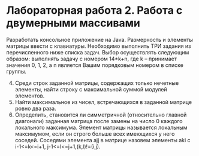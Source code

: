 # Лабораторная работа 2.  Работа с двумерными массивами
  
  Разработать консольное приложение на Java. 
  Размерность и элементы матрицы ввести с клавиатуры. 
  Необходимо выполнить ТРИ задания из перечисленного ниже списка задач. Выбор осуществлять следующим образом: выполнять задачу с номером 14*k+n, где k – принимает значения 0, 1, 2, а n является Вашим порядковым номером в списке группы.

4.	Среди строк заданной матрицы, содержащих только нечетные элементы, найти строку с максимальной суммой модулей элементов.
15.	Найти максимальное из чисел, встречающихся в заданной матрице ровно два раза.
26.	Определить, становится ли симметричной (относительно главной диагонали) заданная матрица после замены на число 0 каждого локального максимума. Элемент матрицы называется локальным максимумом, если он строго больше всех имеющихся у него соседей. Соседями элемента ajj в матрице назовем элементы aki  с i-1<=k<=i+1, j-1<=l<=j+1,(k,l)!=(i,j).
